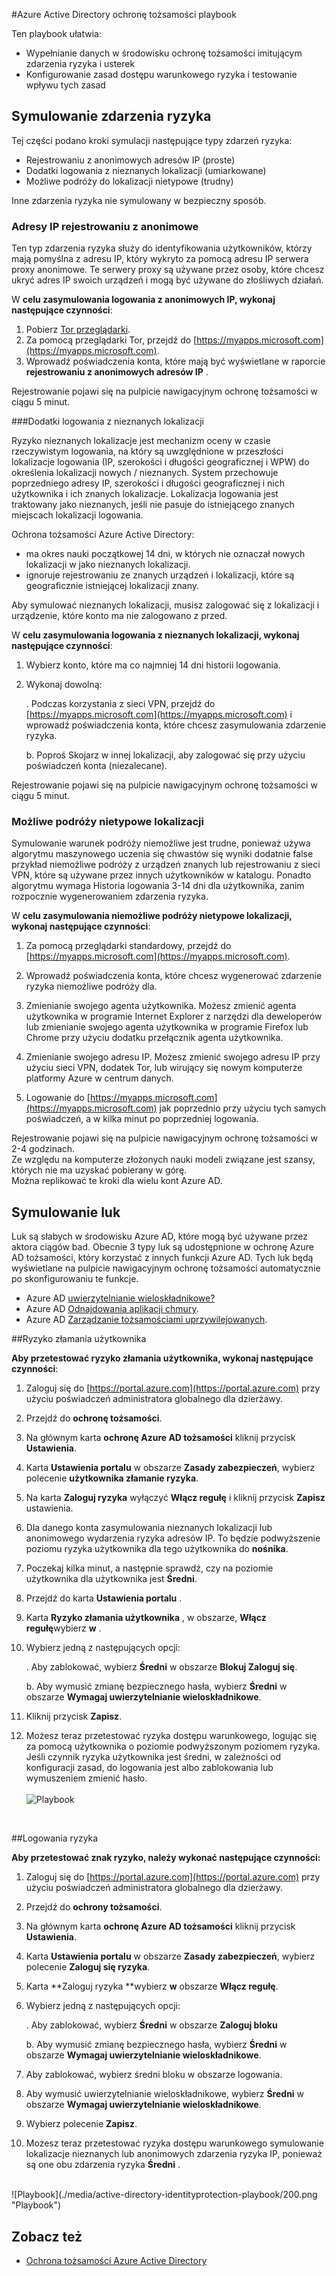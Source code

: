 <properties
    pageTitle="Azure Active Directory ochronę tożsamości playbook | Microsoft Azure"
    description="Dowiedz się, jak ochronę Azure AD tożsamości umożliwia ograniczenie możliwości atakującej wykorzystać tożsamości złamany lub urządzenia oraz zagwarantowanie tożsamości lub urządzenie, które poprzednio były podejrzane lub wiadomo, że zostać złamane."
    services="active-directory"
    keywords="ochrona tożsamości usługi Azure active directory chmury aplikacji odnajdowanie, zarządzanie aplikacji, zabezpieczeń, czynnik ryzyka, poziom ryzyka, luka w zabezpieczeniach, zasady zabezpieczeń"
    documentationCenter=""
    authors="markusvi"
    manager="femila"
    editor=""/>

<tags
    ms.service="active-directory"
    ms.workload="identity"
    ms.tgt_pltfrm="na"
    ms.devlang="na"
    ms.topic="article"
    ms.date="08/22/2016"
    ms.author="markvi"/>

#<a name="azure-active-directory-identity-protection-playbook"></a>Azure Active Directory ochronę tożsamości playbook 

Ten playbook ułatwia:

- Wypełnianie danych w środowisku ochronę tożsamości imitującym zdarzenia ryzyka i usterek
- Konfigurowanie zasad dostępu warunkowego ryzyka i testowanie wpływu tych zasad


## <a name="simulating-risk-events"></a>Symulowanie zdarzenia ryzyka

Tej części podano kroki symulacji następujące typy zdarzeń ryzyka:

- Rejestrowaniu z anonimowych adresów IP (proste)
- Dodatki logowania z nieznanych lokalizacji (umiarkowane)
- Możliwe podróży do lokalizacji nietypowe (trudny)

Inne zdarzenia ryzyka nie symulowany w bezpieczny sposób.


### <a name="sign-ins-from-anonymous-ip-addresses"></a>Adresy IP rejestrowaniu z anonimowe

Ten typ zdarzenia ryzyka służy do identyfikowania użytkowników, którzy mają pomyślna z adresu IP, który wykryto za pomocą adresu IP serwera proxy anonimowe. Te serwery proxy są używane przez osoby, które chcesz ukryć adres IP swoich urządzeń i mogą być używane do złośliwych działań.

W **celu zasymulowania logowania z anonimowych IP, wykonaj następujące czynności**:

1.  Pobierz [Tor przeglądarki](https://www.torproject.org/projects/torbrowser.html.en).
2.  Za pomocą przeglądarki Tor, przejdź do [https://myapps.microsoft.com](https://myapps.microsoft.com).   
3.  Wprowadź poświadczenia konta, które mają być wyświetlane w raporcie **rejestrowaniu z anonimowych adresów IP** .

Rejestrowanie pojawi się na pulpicie nawigacyjnym ochronę tożsamości w ciągu 5 minut. 


###<a name="sign-ins-from-unfamiliar-locations"></a>Dodatki logowania z nieznanych lokalizacji

Ryzyko nieznanych lokalizacje jest mechanizm oceny w czasie rzeczywistym logowania, na który są uwzględnione w przeszłości lokalizacje logowania (IP, szerokości i długości geograficznej i WPW) do określenia lokalizacji nowych / nieznanych. System przechowuje poprzedniego adresy IP, szerokości i długości geograficznej i nich użytkownika i ich znanych lokalizacje. Lokalizacja logowania jest traktowany jako nieznanych, jeśli nie pasuje do istniejącego znanych miejscach lokalizacji logowania.

Ochrona tożsamości Azure Active Directory:  

 - ma okres nauki początkowej 14 dni, w których nie oznaczał nowych lokalizacji w jako nieznanych lokalizacji.
 - ignoruje rejestrowaniu ze znanych urządzeń i lokalizacji, które są geograficznie istniejącej lokalizacji znany.

Aby symulować nieznanych lokalizacji, musisz zalogować się z lokalizacji i urządzenie, które konto ma nie zalogowano z przed. 


W **celu zasymulowania logowania z nieznanych lokalizacji, wykonaj następujące czynności**:

1.  Wybierz konto, które ma co najmniej 14 dni historii logowania. 

2.  Wykonaj dowolną:
    
    . Podczas korzystania z sieci VPN, przejdź do [https://myapps.microsoft.com](https://myapps.microsoft.com) i wprowadź poświadczenia konta, które chcesz zasymulowania zdarzenie ryzyka.

    b. Poproś Skojarz w innej lokalizacji, aby zalogować się przy użyciu poświadczeń konta (niezalecane).

Rejestrowanie pojawi się na pulpicie nawigacyjnym ochronę tożsamości w ciągu 5 minut.
 
### <a name="impossible-travel-to-atypical-location"></a>Możliwe podróży nietypowe lokalizacji
Symulowanie warunek podróży niemożliwe jest trudne, ponieważ używa algorytmu maszynowego uczenia się chwastów się wyniki dodatnie false przykład niemożliwe podróży z urządzeń znanych lub rejestrowaniu z sieci VPN, które są używane przez innych użytkowników w katalogu. Ponadto algorytmu wymaga Historia logowania 3-14 dni dla użytkownika, zanim rozpocznie wygenerowaniem zdarzenia ryzyka.

W **celu zasymulowania niemożliwe podróży nietypowe lokalizacji, wykonaj następujące czynności**:

1.  Za pomocą przeglądarki standardowy, przejdź do [https://myapps.microsoft.com](https://myapps.microsoft.com).  

2.  Wprowadź poświadczenia konta, które chcesz wygenerować zdarzenie ryzyka niemożliwe podróży dla.

3.  Zmienianie swojego agenta użytkownika. Możesz zmienić agenta użytkownika w programie Internet Explorer z narzędzi dla deweloperów lub zmienianie swojego agenta użytkownika w programie Firefox lub Chrome przy użyciu dodatku przełącznik agenta użytkownika.

4.  Zmienianie swojego adresu IP. Możesz zmienić swojego adresu IP przy użyciu sieci VPN, dodatek Tor, lub wirujący się nowym komputerze platformy Azure w centrum danych.

5.  Logowanie do [https://myapps.microsoft.com](https://myapps.microsoft.com) jak poprzednio przy użyciu tych samych poświadczeń, a w kilka minut po poprzedniej logowania.

Rejestrowanie pojawi się na pulpicie nawigacyjnym ochronę tożsamości w 2-4 godzinach.<br>
Ze względu na komputerze złożonych nauki modeli związane jest szansy, których nie ma uzyskać pobierany w górę.<br> Można replikować te kroki dla wielu kont Azure AD.


## <a name="simulating-vulnerabilities"></a>Symulowanie luk 
Luk są słabych w środowisku Azure AD, które mogą być używane przez aktora ciągów bad. Obecnie 3 typy luk są udostępnione w ochronę Azure AD tożsamości, który korzystać z innych funkcji Azure AD. Tych luk będą wyświetlane na pulpicie nawigacyjnym ochronę tożsamości automatycznie po skonfigurowaniu te funkcje.

-   Azure AD [uwierzytelnianie wieloskładnikowe?](../multi-factor-authentication/multi-factor-authentication.md)
-   Azure AD [Odnajdowania aplikacji chmury](active-directory-cloudappdiscovery-whatis.md).
-   Azure AD [Zarządzanie tożsamościami uprzywilejowanych](active-directory-privileged-identity-management-configure.md). 



##<a name="user-compromise-risk"></a>Ryzyko złamania użytkownika

**Aby przetestować ryzyko złamania użytkownika, wykonaj następujące czynności**:

1.  Zaloguj się do [https://portal.azure.com](https://portal.azure.com) przy użyciu poświadczeń administratora globalnego dla dzierżawy.

2.  Przejdź do **ochronę tożsamości**. 

3.  Na głównym karta **ochronę Azure AD tożsamości** kliknij przycisk **Ustawienia**. 

4.  Karta **Ustawienia portalu** w obszarze **Zasady zabezpieczeń**, wybierz polecenie **użytkownika złamanie ryzyka**. 

5.  Na karta **Zaloguj ryzyka** wyłączyć **Włącz regułę** i kliknij przycisk **Zapisz** ustawienia.

6.  Dla danego konta zasymulowania nieznanych lokalizacji lub anonimowego wydarzenia ryzyka adresów IP. To będzie podwyższenie poziomu ryzyka użytkownika dla tego użytkownika do **nośnika**.

7.  Poczekaj kilka minut, a następnie sprawdź, czy na poziomie użytkownika dla użytkownika jest **Średni**.

8.  Przejdź do karta **Ustawienia portalu** .

9.  Karta **Ryzyko złamania użytkownika** , w obszarze, **Włącz regułę**wybierz **w** . 

10. Wybierz jedną z następujących opcji:

    . Aby zablokować, wybierz **Średni** w obszarze **Blokuj Zaloguj się**.

    b. Aby wymusić zmianę bezpiecznego hasła, wybierz **Średni** w obszarze **Wymagaj uwierzytelnianie wieloskładnikowe**.

13. Kliknij przycisk **Zapisz**.

14. Możesz teraz przetestować ryzyka dostępu warunkowego, logując się za pomocą użytkownika o poziomie podwyższonym poziomem ryzyka. Jeśli czynnik ryzyka użytkownika jest średni, w zależności od konfiguracji zasad, do logowania jest albo zablokowania lub wymuszeniem zmienić hasło. 
<br><br>
![Playbook](./media/active-directory-identityprotection-playbook/201.png "Playbook")
<br>

 
##<a name="sign-in-risk"></a>Logowania ryzyka

 
**Aby przetestować znak ryzyko, należy wykonać następujące czynności:**

1.  Zaloguj się do [https://portal.azure.com](https://portal.azure.com) przy użyciu poświadczeń administratora globalnego dla dzierżawy.

2.  Przejdź do **ochrony tożsamości**.

3.  Na głównym karta **ochronę Azure AD tożsamości** kliknij przycisk **Ustawienia**. 

4.  Karta **Ustawienia portalu** w obszarze **Zasady zabezpieczeń**, wybierz polecenie **Zaloguj się ryzyka**.

5.  Karta **Zaloguj ryzyka **wybierz **w** obszarze **Włącz regułę**. 

7.  Wybierz jedną z następujących opcji:

    . Aby zablokować, wybierz **Średni** w obszarze **Zaloguj bloku**

    b. Aby wymusić zmianę bezpiecznego hasła, wybierz **Średni** w obszarze **Wymagaj uwierzytelnianie wieloskładnikowe**.

8.  Aby zablokować, wybierz średni bloku w obszarze logowania.

9.  Aby wymusić uwierzytelnianie wieloskładnikowe, wybierz **Średni** w obszarze **Wymagaj uwierzytelnianie wieloskładnikowe**.

10. Wybierz polecenie **Zapisz**.

11. Możesz teraz przetestować ryzyka dostępu warunkowego symulowanie lokalizacje nieznanych lub anonimowych zdarzenia ryzyka IP, ponieważ są one obu zdarzenia ryzyka **Średni** .

<br>
![Playbook](./media/active-directory-identityprotection-playbook/200.png "Playbook")
<br>


## <a name="see-also"></a>Zobacz też

 - [Ochrona tożsamości Azure Active Directory](active-directory-identityprotection.md)
